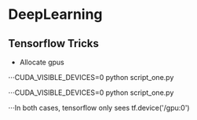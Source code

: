 # DeepLearning


## Tensorflow Tricks

* Allocate gpus 

⋅⋅⋅CUDA_VISIBLE_DEVICES=0 python script_one.py

⋅⋅⋅CUDA_VISIBLE_DEVICES=0 python script_one.py

⋅⋅⋅In both cases, tensorflow only sees tf.device('/gpu:0')



